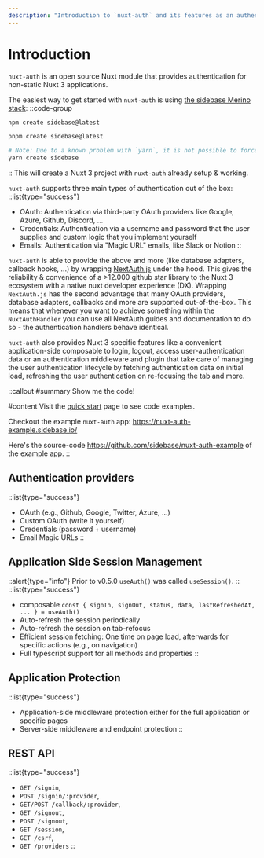 ```yaml
---
description: "Introduction to `nuxt-auth` and its features as an authentication module for your Vue / Nuxt 3 application."
---
```


# Introduction

`nuxt-auth` is an open source Nuxt module that provides authentication for non-static Nuxt 3 applications.

The easiest way to get started with `nuxt-auth` is using [the sidebase Merino stack](/sidebase):
::code-group
```bash [npm]
npm create sidebase@latest
```
```bash [pnpm]
pnpm create sidebase@latest
```
```bash [yarn]
# Note: Due to a known problem with `yarn`, it is not possible to force yarn to always use `@latest`: https://github.com/yarnpkg/yarn/issues/6587
yarn create sidebase
```
::
This will create a Nuxt 3 project with `nuxt-auth` already setup & working.

`nuxt-auth` supports three main types of authentication out of the box:
::list{type="success"}
- OAuth: Authentication via third-party OAuth providers like Google, Azure, Github, Discord, ...
- Credentials: Authentication via a username and password that the user supplies and custom logic that you implement yourself
- Emails: Authentication via "Magic URL" emails, like Slack or Notion
::

`nuxt-auth` is able to provide the above and more (like database adapters, callback hooks, ...) by wrapping [NextAuth.js](https://github.com/nextauthjs/next-auth) under the hood. This gives the reliability & convenience of a >12.000 github star library to the Nuxt 3 ecosystem with a native nuxt developer experience (DX). Wrapping `NextAuth.js` has the second advantage that many OAuth providers, database adapters, callbacks and more are supported out-of-the-box. This means that whenever you want to achieve something within the `NuxtAuthHandler` you can use all NextAuth guides and documentation to do so - the authentication handlers behave identical.

`nuxt-auth` also provides Nuxt 3 specific features like a convenient application-side composable to login, logout, access user-authentication data or an authentication middleware and plugin that take care of managing the user authentication lifecycle by fetching authentication data on initial load, refreshing the user authentication on re-focusing the tab and more.

::callout
#summary
Show me the code!

#content
Visit the [quick start](/nuxt-auth/getting-started/quick-start) page to see code examples.

Checkout the example `nuxt-auth` app: https://nuxt-auth-example.sidebase.io/

Here's the source-code https://github.com/sidebase/nuxt-auth-example of the example app.
::

##  Authentication providers

::list{type="success"}
- OAuth (e.g., Github, Google, Twitter, Azure, ...)
- Custom OAuth (write it yourself)
- Credentials (password + username)
- Email Magic URLs
::

## Application Side Session Management
::alert{type="info"}
Prior to v0.5.0 `useAuth()` was called `useSession()`.
::
::list{type="success"}
- composable `const { signIn, signOut, status, data, lastRefreshedAt, ... } = useAuth()`
- Auto-refresh the session periodically
- Auto-refresh the session on tab-refocus
- Efficient session fetching: One time on page load, afterwards for specific actions (e.g., on navigation)
- Full typescript support for all methods and properties
::

## Application Protection

::list{type="success"}
- Application-side middleware protection either for the full application or specific pages
- Server-side middleware and endpoint protection
::

## REST API

::list{type="success"}
- `GET /signin`,
- `POST /signin/:provider`,
- `GET/POST /callback/:provider`,
- `GET /signout`,
- `POST /signout`,
- `GET /session`,
- `GET /csrf`,
- `GET /providers`
::
